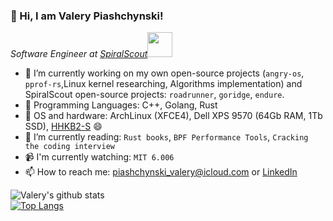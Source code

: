 ### 👋 Hi, I am Valery Piashchynski!

<p><em>Software Engineer at <a href="https://spiralscout.com">SpiralScout</a><img src="https://media.giphy.com/media/WUlplcMpOCEmTGBtBW/giphy.gif" width="40"> 
</em></p>

- 🔭 I’m currently working on my own open-source projects (`angry-os`, `pprof-rs`,Linux kernel researching, Algorithms implementation) and SpiralScout open-source projects: `roadrunner`, `goridge`, `endure`.
- :rocket: Programming Languages: C++, Golang, Rust
- 💾 OS and hardware: ArchLinux (XFCE4), Dell XPS 9570 (64Gb RAM, 1Tb SSD), [HHKB2-S](https://www.amazon.com/Fujitsu-Hacking-Keyboard-Professional-Compact/dp/B07K9DVP46) :smile:
- 🌱 I’m currently reading: `Rust books`, `BPF Performance Tools`, `Cracking the coding interview`
- 📹 I'm currently watching: `MIT 6.006`
- 📫 How to reach me: piashchynski_valery@icloud.com or [LinkedIn](https://linkedin.com/in/0xdev)

![Valery's github stats](https://github-readme-stats.vercel.app/api?username=48d90782&show_icons=true&count_private=true&include_all_commits=true)  
[![Top Langs](https://github-readme-stats.vercel.app/api/top-langs/?username=48d90782&layout=compact&count_private=true&include_all_commits=true)](https://github.com/anuraghazra/github-readme-stats)
